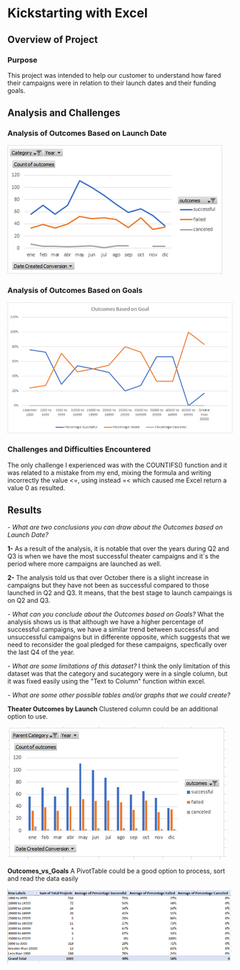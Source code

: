# Kickstarting with Excel

## Overview of Project

### Purpose

This project was intended to help our customer to understand how fared their campaigns were in relation to their launch dates and their funding goals.

## Analysis and Challenges

### Analysis of Outcomes Based on Launch Date
![Theater_Outcomes_vs_Launch](https://github.com/Kenovy/Kickstarter-analysis/blob/main/Resources/Theater_Outcomes_vs_Launch.png)
### Analysis of Outcomes Based on Goals
![Outcomes_vs_Goals](https://github.com/Kenovy/Kickstarter-analysis/blob/main/Resources/Outcomes_vs_Goals.png)
### Challenges and Difficulties Encountered
The only challenge I experienced was with the COUNTIFS() function and it was related to a mistake from my end, mixing the formula and writing incorrectly the value <=, using instead =< which caused me Excel return a value 0 as resulted. 
## Results

*- What are two conclusions you can draw about the Outcomes based on Launch Date?*

**1-** As a result of the analysis, it is notable that over the years during Q2 and Q3 is when we have the most successful theater campaigns and it´s the period where more campaigns are launched as well.

**2-** The analysis told us that over October there is a slight increase in campaigns but they have not been as successful compared to those launched in Q2 and Q3. It means, that the best stage to launch campaings is on Q2 and Q3. 

*- What can you conclude about the Outcomes based on Goals?*
What the analysis shows us is that although we have a higher percentage of successful campaigns, we have a similar trend between successful and unsuccessful campaigns but in differente opposite, which suggests that we need to reconsider the goal pledged for these campaigns, specfically over the last Q4 of the year.

*- What are some limitations of this dataset?*
I think the only limitation of this dataset was that the category and sucategory were in a single column, but it was fixed easily using the "Text to Column" function within excel. 

*- What are some other possible tables and/or graphs that we could create?*

**Theater Outcomes by Launch** Clustered column could be an additional option to use. 

![Theater_Outcomes_vs_Launch_AdditionalOption](https://github.com/Kenovy/Kickstarter-analysis/blob/main/Theater_Outcomes_vs_Launch_AdditionalOption.png)

**Outcomes_vs_Goals** A PivotTable could be a good option to process, sort and read the data easily 

![Outcomes_vs_Goals_AdditionalOption](https://github.com/Kenovy/Kickstarter-analysis/blob/main/Outcomes_vs_Goals_AdditionalOption.png)

